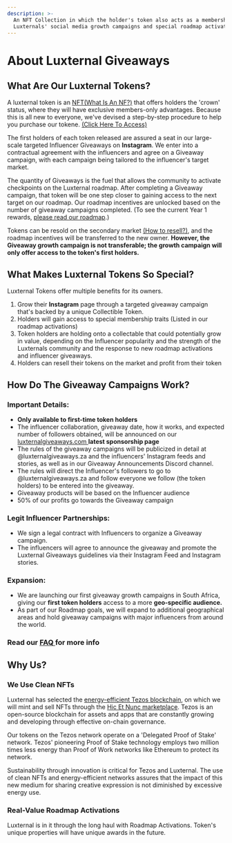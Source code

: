 ```yaml
---
description: >-
  An NFT Collection in which the holder's token also acts as a membership to
  Luxternals' social media growth campaigns and special roadmap activations.
---
```


# About Luxternal Giveaways

## What Are Our Luxternal Tokens?

A luxternal token is an [NFT\(What Is An NF](faq.md#what-is-an-nft)[?\)](faq.md#what-is-an-nft) that offers holders the 'crown' status, where they will have exclusive members-only advantages. Because this is all new to everyone, we've devised a step-by-step procedure to help you purchase our tokene. [\(Click Here To Access\)](../buy-a-luxternal-token/step-by-step-process.md)

The first holders of each token released are assured a seat in our large-scale targeted Influencer Giveaways on **Instagram**. We enter into a contractual agreement with the influencers and agree on a Giveaway campaign, with each campaign being tailored to the influencer's target market.

The quantity of Giveaways is the fuel that allows the community to activate checkpoints on the Luxternal roadmap. After completing a Giveaway campaign, that token will be one step closer to gaining access to the next target on our roadmap. Our roadmap incentives are unlocked based on the number of giveaway campaigns completed. \(To see the current Year 1 rewards, [please read our roadmap](../roadmap-activations/240-tokens.md).\)

Tokens can be resold on the secondary market [\(How to resell?\)](../resell-a-luxternal-token/step-by-step-process.md), and the roadmap incentives will be transferred to the new owner. **However, the Giveaway growth campaign is not transferable; the growth campaign will only offer access to the token's first holders.**

## **What Makes Luxternal Tokens So Special?** 

Luxternal Tokens offer multiple benefits for its owners.

1. Grow their **Instagram** page through a targeted giveaway campaign that's backed by a unique Collectible Token.
2. Holders will gain access to special membership traits \(Listed in our roadmap activations\)
3. Token holders are holding onto a collectable that could potentially grow in value, depending on the Influencer popularity and the strength of the Luxternals community and the response to new roadmap activations and influencer giveaways.
4. Holders can resell their tokens on the market and profit from their token



## How Do The Giveaway Campaigns Work? 

### Important Details:

* **Only available to first-time token holders**
* The influencer collaboration, giveaway date, how it works, and expected number of followers obtained, will be announced on our [luxternalgiveaways.com ](https://luxternalgiveaways.com)**latest sponsorship page**
* The rules of the giveaway campaigns will be publicized in detail at @luxternalgiveaways.za and the influencers' Instagram feeds and stories, as well as in our Giveaway Announcements Discord channel.
* The rules will direct the Influencer's followers to go to @luxternalgiveaways.za and follow everyone we follow \(the token holders\) to be entered into the giveaway.
* Giveaway products will be based on the Influencer audience 
* 50% of our profits go towards the Giveaway campaign

### Legit Influencer Partnerships:

* We sign a legal contract with Influencers to organize a Giveaway campaign.
* The influencers will agree to announce the giveaway and promote the Luxternal Giveaways guidelines via their Instagram Feed and Instagram stories.

### Expansion:

* We are launching our first giveaway growth campaigns in South Africa, giving our **first token holders** access to a more **geo-specific audience.**
* As part of our Roadmap goals, we will expand to additional geographical areas and hold giveaway campaigns with major influencers from around the world.

### Read our [FAQ ](faq.md#giveaways)for more info

## Why Us?

### We Use Clean NFTs

Luxternal has selected the [energy-efficient Tezos blockchain](https://medium.com/tqtezos/clean-nfts-on-tezos-58566b2fdba1), on which we will mint and sell NFTs through the [Hic Et Nunc marketplace](https://www.hicetnunc.xyz/luxternalgiveaways). Tezos is an open-source blockchain for assets and apps that are constantly growing and developing through effective on-chain governance.

Our tokens on the Tezos network operate on a 'Delegated Proof of Stake' network. Tezos' pioneering Proof of Stake technology employs two million times less energy than Proof of Work networks like Ethereum to protect its network.

Sustainability through innovation is critical for Tezos and Luxternal. The use of clean NFTs and energy-efficient networks assures that the impact of this new medium for sharing creative expression is not diminished by excessive energy use.

### Real-Value Roadmap Activations 

Luxternal is in it through the long haul with Roadmap Activations. Token's unique properties will have unique awards in the future.













 

